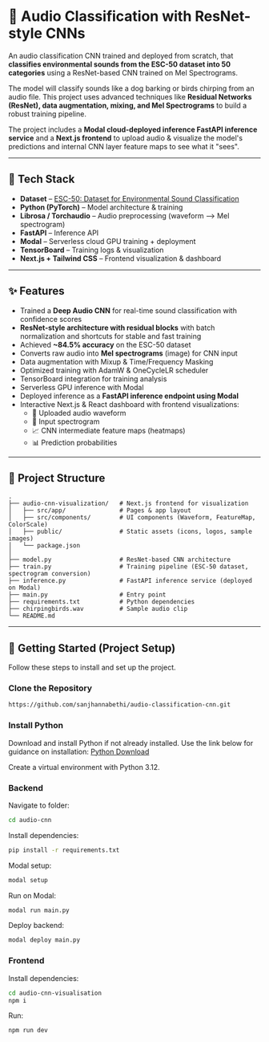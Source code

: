 # 🎵 Audio Classification with ResNet-style CNNs

An audio classification CNN trained and deployed from scratch, that **classifies environmental sounds from the ESC-50 dataset into 50 categories** using a ResNet-based CNN trained on Mel Spectrograms. 

The model will classify sounds like a dog barking or birds chirping from an audio file. This project uses advanced techniques like **Residual Networks (ResNet), data augmentation, mixing, and Mel Spectrograms** to build a robust training pipeline.

The project includes a **Modal cloud-deployed inference FastAPI inference service** and a **Next.js frontend** to upload audio & visualize the model's predictions and internal CNN layer feature maps to see what it "sees".

---

## 🚀 Tech Stack

- **Dataset** – [ESC-50: Dataset for Environmental Sound Classification](https://github.com/karolpiczak/ESC-50)
- **Python (PyTorch)** – Model architecture & training  
- **Librosa / Torchaudio** – Audio preprocessing (waveform --> Mel spectrogram)  
- **FastAPI** – Inference API
- **Modal** – Serverless cloud GPU training + deployment  
- **TensorBoard** – Training logs & visualization
- **Next.js + Tailwind CSS** – Frontend visualization & dashboard  
---

## ✨ Features

- Trained a **Deep Audio CNN** for real-time sound classification with confidence scores
- **ResNet-style architecture with residual blocks** with batch normalization and shortcuts for stable and fast training
- Achieved **~84.5% accuracy** on the ESC-50 dataset  
- Converts raw audio into **Mel spectrograms** (image) for CNN input 
- Data augmentation with Mixup & Time/Frequency Masking
- Optimized training with AdamW & OneCycleLR scheduler
- TensorBoard integration for training analysis
- Serverless GPU inference with Modal
- Deployed inference as a **FastAPI inference endpoint using Modal**  
- Interactive Next.js & React dashboard with frontend visualizations:
  - 🎵 Uploaded audio waveform  
  - 🎼 Input spectrogram  
  - 📈 CNN intermediate feature maps (heatmaps)  
  - 📊 Prediction probabilities  

---

## 📂 Project Structure

```
.
├── audio-cnn-visualization/   # Next.js frontend for visualization
│   ├── src/app/               # Pages & app layout
│   ├── src/components/        # UI components (Waveform, FeatureMap, ColorScale)
│   ├── public/                # Static assets (icons, logos, sample images)
│   └── package.json
│
├── model.py                   # ResNet-based CNN architecture
├── train.py                   # Training pipeline (ESC-50 dataset, spectrogram conversion)
├── inference.py               # FastAPI inference service (deployed on Modal)
├── main.py                    # Entry point
├── requirements.txt           # Python dependencies
├── chirpingbirds.wav          # Sample audio clip
└── README.md
```

---

## 🚀 Getting Started (Project Setup)

Follow these steps to install and set up the project.

### Clone the Repository
```bash
https://github.com/sanjhannabethi/audio-classification-cnn.git
```

### Install Python

Download and install Python if not already installed. Use the link below for guidance on installation: [Python Download](https://www.python.org/downloads/)

Create a virtual environment with Python 3.12.

### Backend

Navigate to folder:
```bash
cd audio-cnn
```

Install dependencies:
```bash
pip install -r requirements.txt
```

Modal setup:
```bash
modal setup
```

Run on Modal:
```bash
modal run main.py
```

Deploy backend:
```bash
modal deploy main.py
```

### Frontend

Install dependencies:
```bash
cd audio-cnn-visualisation
npm i
```
Run:
```bash
npm run dev
```

